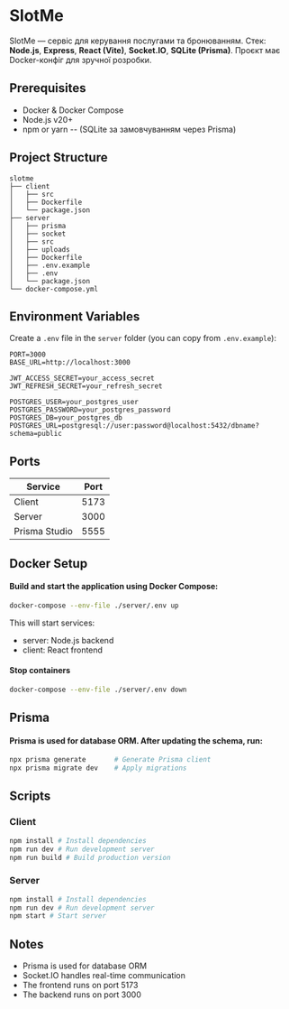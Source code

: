 # SlotMe

SlotMe — сервіс для керування послугами та бронюванням. Стек: **Node.js**, **Express**, **React (Vite)**, **Socket.IO**, **SQLite (Prisma)**. Проєкт має Docker-конфіг для зручної розробки.

## Prerequisites

- Docker & Docker Compose
- Node.js v20+
- npm or yarn
-- (SQLite за замовчуванням через Prisma)

## Project Structure

```
slotme
├── client
│   ├── src
│   ├── Dockerfile
│   └── package.json
├── server
│   ├── prisma
│   ├── socket
│   ├── src
│   ├── uploads
│   ├── Dockerfile
│   ├── .env.example
│   ├── .env
│   └── package.json
└── docker-compose.yml
```

## Environment Variables

Create a `.env` file in the `server` folder (you can copy from `.env.example`):

```
PORT=3000
BASE_URL=http://localhost:3000

JWT_ACCESS_SECRET=your_access_secret
JWT_REFRESH_SECRET=your_refresh_secret

POSTGRES_USER=your_postgres_user
POSTGRES_PASSWORD=your_postgres_password
POSTGRES_DB=your_postgres_db
POSTGRES_URL=postgresql://user:password@localhost:5432/dbname?schema=public
```

## Ports

| Service  | Port |
| -------- | ---- |
| Client   | 5173 |
| Server   | 3000 |
| Prisma Studio | 5555 |

## Docker Setup

#### Build and start the application using Docker Compose:

```bash
docker-compose --env-file ./server/.env up
```

This will start services:

- server: Node.js backend
- client: React frontend

#### Stop containers

```bash
docker-compose --env-file ./server/.env down
```

## Prisma

#### Prisma is used for database ORM. After updating the schema, run:

```bash
npx prisma generate       # Generate Prisma client
npx prisma migrate dev    # Apply migrations
```

## Scripts

### Client

```bash
npm install # Install dependencies
npm run dev # Run development server
npm run build # Build production version
```

### Server

```bash
npm install # Install dependencies
npm run dev # Run development server
npm start # Start server
```

## Notes

- Prisma is used for database ORM
- Socket.IO handles real-time communication
- The frontend runs on port 5173
- The backend runs on port 3000
